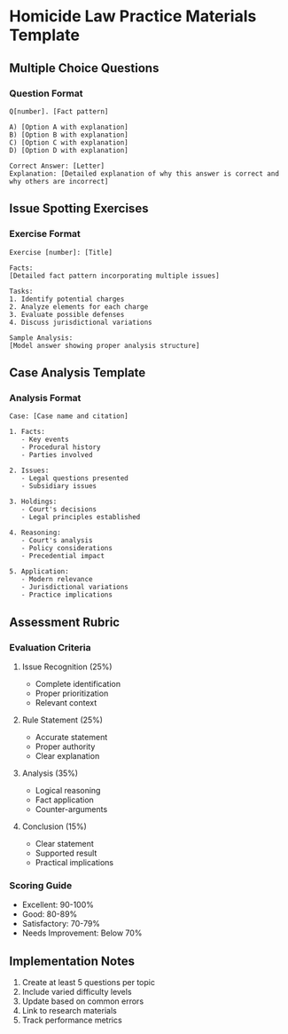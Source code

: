 # Homicide Law Practice Materials Template

## Multiple Choice Questions

### Question Format
```
Q[number]. [Fact pattern]

A) [Option A with explanation]
B) [Option B with explanation]
C) [Option C with explanation]
D) [Option D with explanation]

Correct Answer: [Letter]
Explanation: [Detailed explanation of why this answer is correct and why others are incorrect]
```

## Issue Spotting Exercises

### Exercise Format
```
Exercise [number]: [Title]

Facts:
[Detailed fact pattern incorporating multiple issues]

Tasks:
1. Identify potential charges
2. Analyze elements for each charge
3. Evaluate possible defenses
4. Discuss jurisdictional variations

Sample Analysis:
[Model answer showing proper analysis structure]
```

## Case Analysis Template

### Analysis Format
```
Case: [Case name and citation]

1. Facts:
   - Key events
   - Procedural history
   - Parties involved

2. Issues:
   - Legal questions presented
   - Subsidiary issues

3. Holdings:
   - Court's decisions
   - Legal principles established

4. Reasoning:
   - Court's analysis
   - Policy considerations
   - Precedential impact

5. Application:
   - Modern relevance
   - Jurisdictional variations
   - Practice implications
```

## Assessment Rubric

### Evaluation Criteria
1. Issue Recognition (25%)
   - Complete identification
   - Proper prioritization
   - Relevant context

2. Rule Statement (25%)
   - Accurate statement
   - Proper authority
   - Clear explanation

3. Analysis (35%)
   - Logical reasoning
   - Fact application
   - Counter-arguments

4. Conclusion (15%)
   - Clear statement
   - Supported result
   - Practical implications

### Scoring Guide
- Excellent: 90-100%
- Good: 80-89%
- Satisfactory: 70-79%
- Needs Improvement: Below 70%

## Implementation Notes
1. Create at least 5 questions per topic
2. Include varied difficulty levels
3. Update based on common errors
4. Link to research materials
5. Track performance metrics 